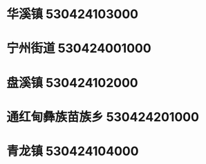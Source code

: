# 华溪镇 530424103000
# 宁州街道 530424001000
# 盘溪镇 530424102000
# 通红甸彝族苗族乡 530424201000
# 青龙镇 530424104000
